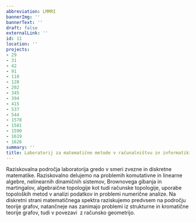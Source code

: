 ```yaml
---
abbreviation: LMMRI
bannerImg: ''
bannerText: ''
draft: false
externalLink: ''
id: 11
location: ''
projects:
- 29
- 31
- 42
- 91
- 118
- 128
- 202
- 345
- 394
- 415
- 537
- 544
- 1578
- 1581
- 1590
- 1619
- 1626
summary: ''
title: Laboratorij za matematične metode v računalništvu in informatiki
---
```


Raziskovalna področja laboratorija gredo v smeri zvezne in diskretne matematike. Raziskovalno delujemo na problemih komutativne in linearne algebre, nelinearnih dinamičnih sistemov, Brownovega gibanja in martingalov, algebraične topologije kot tudi računske topologije, uporabe topoloških metod v analizi podatkov in problemi numerične analize. Na diskretni strani matematičnega spektra raziskujemo predvsem na področju teorije grafov, natančneje nas zanimajo problemi iz strukturne in kromatične teorije grafov, tudi v povezavi  z računsko geometrijo.